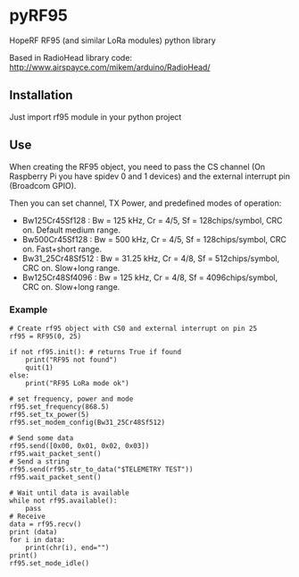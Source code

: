 # pyRF95

HopeRF RF95 (and similar LoRa modules) python library

Based in RadioHead library code: http://www.airspayce.com/mikem/arduino/RadioHead/

## Installation

Just import rf95 module in your python project

## Use

When creating the RF95 object, you need to pass the CS channel (On Raspberry Pi you have spidev 0 and 1 devices) and the external interrupt pin (Broadcom GPIO).

Then you can set channel, TX Power, and predefined modes of operation:

* Bw125Cr45Sf128 : Bw = 125 kHz, Cr = 4/5, Sf = 128chips/symbol, CRC on. Default medium range.
* Bw500Cr45Sf128 : Bw = 500 kHz, Cr = 4/5, Sf = 128chips/symbol, CRC on. Fast+short range.
* Bw31_25Cr48Sf512 : Bw = 31.25 kHz, Cr = 4/8, Sf = 512chips/symbol, CRC on. Slow+long range.
* Bw125Cr48Sf4096 : Bw = 125 kHz, Cr = 4/8, Sf = 4096chips/symbol, CRC on. Slow+long range. 

### Example

	# Create rf95 object with CS0 and external interrupt on pin 25
	rf95 = RF95(0, 25)

	if not rf95.init(): # returns True if found
		print("RF95 not found")
		quit(1)
	else:
		print("RF95 LoRa mode ok")

	# set frequency, power and mode
	rf95.set_frequency(868.5)
	rf95.set_tx_power(5)
	rf95.set_modem_config(Bw31_25Cr48Sf512)

	# Send some data
	rf95.send([0x00, 0x01, 0x02, 0x03])
	rf95.wait_packet_sent()
	# Send a string
	rf95.send(rf95.str_to_data("$TELEMETRY TEST"))
	rf95.wait_packet_sent()
	
	# Wait until data is available 
	while not rf95.available():
		pass
	# Receive
	data = rf95.recv()
	print (data)
	for i in data:
		print(chr(i), end="")
	print()
	rf95.set_mode_idle()
